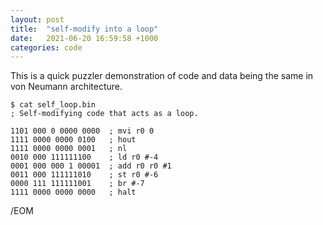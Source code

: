 ```yaml
---
layout: post
title:  "self-modify into a loop"
date:   2021-06-20 16:59:58 +1000
categories: code
---
```

This is a quick puzzler demonstration of code and data being the same in
von Neumann architecture.

```shell
$ cat self_loop.bin
; Self-modifying code that acts as a loop.

1101 000 0 0000 0000  ; mvi r0 0
1111 0000 0000 0100   ; hout
1111 0000 0000 0001   ; nl
0010 000 111111100    ; ld r0 #-4
0001 000 000 1 00001  ; add r0 r0 #1
0011 000 111111010    ; st r0 #-6
0000 111 111111001    ; br #-7
1111 0000 0000 0000   ; halt
```

/EOM
